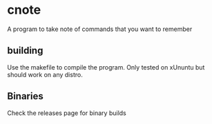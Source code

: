 # cnote
 A program to take note of commands that you want to remember

## building
 Use the makefile to compile the program. Only tested on xUnuntu but should work on any distro.

## Binaries
 Check the releases page for binary builds
